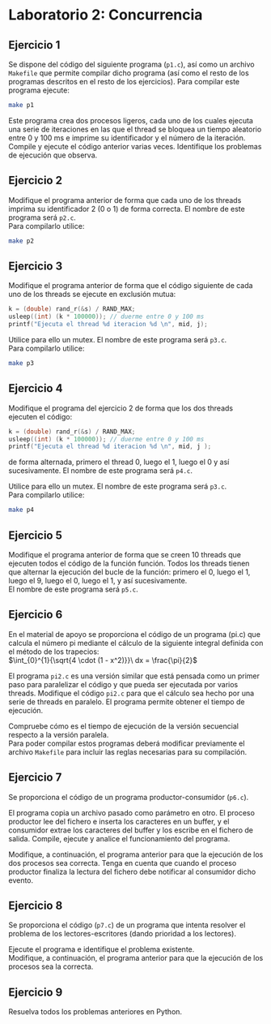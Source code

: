 # Laboratorio 2: Concurrencia

## Ejercicio 1
Se dispone del código del siguiente programa (`p1.c`), así como un archivo `Makefile` que permite compilar dicho programa (así como el resto de los programas descritos en el resto de los ejercicios).   Para compilar este programa ejecute:
```bash
make p1
```
Este programa crea dos procesos ligeros, cada uno de los cuales ejecuta una serie de iteraciones en las que el thread se bloquea un tiempo aleatorio entre 0 y 100 ms e imprime su identificador y el número de la iteración.  
Compile y ejecute el código anterior varias veces. Identifique los problemas de ejecución que observa.

## Ejercicio 2
Modifique el programa anterior de forma que cada uno de los threads imprima su identificador 2 (0 o 1) de forma correcta. El nombre de este programa será `p2.c`.  
Para compilarlo utilice:
```bash
make p2
```

## Ejercicio 3
Modifique el programa anterior de forma que el código siguiente de cada uno de los threads se ejecute en exclusión mutua:
```c
k = (double) rand_r(&s) / RAND_MAX;
usleep((int) (k * 100000)); // duerme entre 0 y 100 ms
printf("Ejecuta el thread %d iteracion %d \n", mid, j);
```

Utilice para ello un mutex. El nombre de este programa será `p3.c`.  
Para compilarlo utilice:
```bash
make p3
```

## Ejercicio 4
Modifique el programa del ejercicio 2 de forma que los dos threads ejecuten el código:
```c
k = (double) rand_r(&s) / RAND_MAX;
usleep((int) (k * 100000)); // duerme entre 0 y 100 ms
printf("Ejecuta el thread %d iteracion %d \n", mid, j );
```
de forma alternada, primero el thread 0, luego el 1, luego el 0 y así sucesivamente. El nombre de este
programa será `p4.c`.  

Utilice para ello un mutex. El nombre de este programa será `p3.c`.  
Para compilarlo utilice:
```bash
make p4
```

## Ejercicio 5
Modifique el programa anterior de forma que se creen 10 threads que ejecuten todos el código de la función función. Todos los threads tienen que alternar la ejecución del bucle de la función: primero el 0, luego el 1, luego el 9, luego el 0, luego el 1, y así sucesivamente.  
El nombre de este programa será `p5.c`.

## Ejercicio 6
En el material de apoyo se proporciona el código de un programa (pi.c) que calcula el número pi mediante el cálculo de la siguiente integral definida con el método de los trapecios:  
$\int_{0}^{1}{\sqrt{4 \cdot (1 - x^2)}}\ dx = \frac{\pi}{2}$

El programa `pi2.c` es una versión similar que está pensada como un primer paso para paralelizar el código y que pueda ser ejecutada por varios threads. Modifique el código `pi2.c` para que el cálculo sea hecho por una serie de threads en paralelo. El programa permite obtener el tiempo de ejecución. 

Compruebe cómo es el tiempo de ejecución de la versión secuencial respecto a la versión paralela.  
Para poder compilar estos programas deberá modificar previamente el archivo `Makefile` para incluir las reglas necesarias para su compilación.

## Ejercicio 7
Se proporciona el código de un programa productor-consumidor (`p6.c`). 

El programa copia un archivo pasado como parámetro en otro. El proceso productor lee del fichero e inserta los caracteres en un buffer, y el consumidor extrae los caracteres del buffer y los escribe en el fichero de salida. Compile, ejecute y analice el funcionamiento del programa.  

Modifique, a continuación, el programa anterior para que la ejecución de los dos procesos sea correcta. Tenga en cuenta que cuando el proceso productor finaliza la lectura del fichero debe notificar al consumidor dicho evento.

## Ejercicio 8
Se proporciona el código (`p7.c`) de un programa que intenta resolver el problema de los lectores-escritores (dando prioridad a los lectores).

Ejecute el programa e identifique el problema existente.  
Modifique, a continuación, el programa anterior para que la ejecución de los procesos sea la correcta.

## Ejercicio 9
Resuelva todos los problemas anteriores en Python.